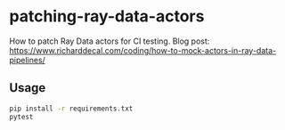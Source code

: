 # patching-ray-data-actors

How to patch Ray Data actors for CI testing. Blog post: https://www.richarddecal.com/coding/how-to-mock-actors-in-ray-data-pipelines/

## Usage

```bash
pip install -r requirements.txt
pytest
```

